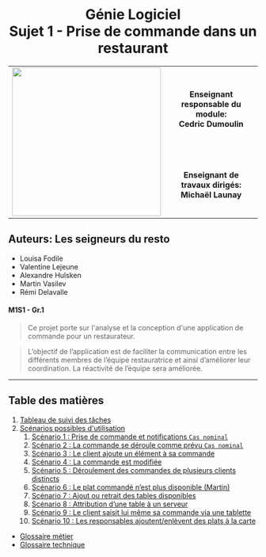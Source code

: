 <h1 style="text-align:center">Génie Logiciel
<br/>
Sujet 1 - Prise de commande dans un restaurant</h1>

<table>
<tbody>
<tr><td style="border:none" rowspan="2"><img src="http://www.fil.univ-lille1.fr/portail/img/logo-FIL-transparent-site.png" width="300"/></td><th style="border:none">Enseignant responsable du module:<br/> Cedric Dumoulin </th></tr>
<tr><th style="border:none">Enseignant de travaux dirigés:<br/> Michaël Launay </th></tr>
<tbody>
</table>

## Auteurs: Les  seigneurs du resto

>>>
+ Louisa Fodile
+ Valentine Lejeune
+ Alexandre Hulsken
+ Martin Vasilev
+ Rémi Delavalle
>>>

#### M1S1 - Gr.1

> Ce projet porte sur l'analyse et la conception d'une application de commande pour un restaurateur.

> L’objectif de l’application est de faciliter la communication entre les différents membres de l’équipe restauratrice et ainsi d’améliorer leur coordination. La réactivité de l’équipe sera améliorée.

---

## Table des matières

1. [Tableau de suivi des tâches](tableau_de_suivi_des_taches.md)
2. [Scénarios possibles d'utilisation](scenario/schema_scenario.md)
    1. [Scénario 1 : Prise de commande et notifications `Cas nominal`](scenario/scenario_1.md)
    2. [Scénario 2 : La commande se déroule comme prévu `Cas nominal`](scenario/scenario_2.md)
    3. [Scénario 3 : Le client ajoute un élément à sa commande](scenario/scenario_3.md)
    4. [Scénario 4 : La commande est modifiée](scenario/scenario_4.md)
    5. [Scénario 5 : Déroulement des commandes de plusieurs clients distincts](scenario/scenario_5.md)
    6. [Scénario 6 : Le plat commandé n’est plus disponible (Martin)](scenario/scenario_6.md)
    7. [Scénario 7 : Ajout ou retrait des tables disponibles](scenario/scenario_7.md)
    8. [Scénario 8 : Attribution d’une table à un serveur](scenario/scenario_8.md)
    9. [Scénario 9 : Le client saisit lui même sa commande via une tablette](scenario/scenario_9.md)
    10. [Scénario 10 : Les responsables ajoutent/enlèvent des plats à la carte](scenario/scenario_10.md)

+ [Glossaire métier](glossaire/glossaire_metier.md)
+ [Glossaire technique](glossaire/glossaire_technique.md)
